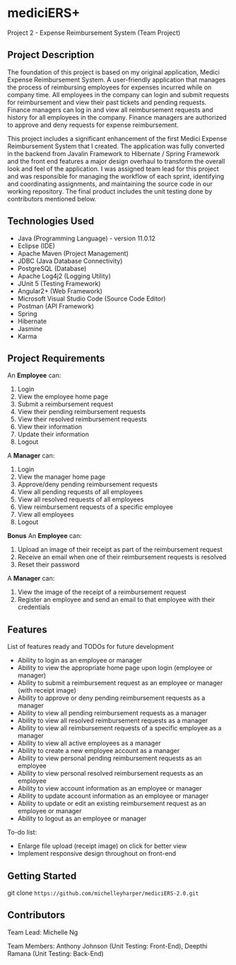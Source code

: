 # mediciERS+

Project 2 - Expense Reimbursement System (Team Project)

Project Description
-----
The foundation of this project is based on my original application, Medici Expense Reimbursement System. A user-friendly application that manages the process of reimbursing employees for expenses incurred while on company time. All employees in the company can login and submit requests for reimbursement and view their past tickets and pending requests. Finance managers can log in and view all reimbursement requests and history for all employees in the company. Finance managers are authorized to approve and deny requests for expense reimbursement.

This project includes a significant enhancement of the first Medici Expense Reimbursement System that I created. The application was fully converted in the backend from Javalin Framework to Hibernate / Spring Framework and the front end features a major design overhaul to transform the overall look and feel of the application. I was assigned team lead for this project and was responsible for managing the workflow of each sprint, identifying and coordinating assignments, and maintaining the source code in our working repository. The final product includes the unit testing done by contributors mentioned below. 

Technologies Used
-----
* Java (Programming Language) - version 11.0.12
* Eclipse (IDE)
* Apache Maven (Project Management)
* JDBC (Java Database Connectivity)
* PostgreSQL (Database)
* Apache Log4j2 (Logging Utility)
* JUnit 5 (Testing Framework)
* Angular2+ (Web Framework)
* Microsoft Visual Studio Code (Source Code Editor)
* Postman (API Framework)
* Spring
* Hibernate
* Jasmine
* Karma

Project Requirements
-----
An **Employee** can:
1. Login
2. View the employee home page
3. Submit a reimbursement request
4. View their pending reimbursement requests
5. View their resolved reimbursement requests
6. View their information
7. Update their information
8. Logout

A **Manager** can:
1. Login
2. View the manager home page
3. Approve/deny pending reimbursement requests
4. View all pending requests of all employees
5. View all resolved requests of all employees
6. View reimbursement requests of a specific employee
7. View all employees
8. Logout

**Bonus**
An **Employee** can:
1. Upload an image of their receipt as part of the reimbursement request
2. Receive an email when one of their reimbursement requests is resolved
3. Reset their password

A **Manager** can:
1. View the image of the receipt of a reimbursement request
2. Register an employee and send an email to that employee with their credentials

Features
-----
List of features ready and TODOs for future development
* Ability to login as an employee or manager
* Ability to view the appropriate home page upon login (employee or manager)
* Ability to submit a reimbursement request as an employee or manager (with receipt image)
* Ability to approve or deny pending reimbursement requests as a manager
* Ability to view all pending reimbursement requests as a manager
* Ability to view all resolved reimbursement requests as a manager
* Ability to view all reimbursement requests of a specific employee as a manager
* Ability to view all active employees as a manager
* Ability to create a new employee account as a manager
* Ability to view personal pending reimbursement requests as an employee
* Ability to view personal resolved reimbursement requests as an employee
* Ability to view account information as an employee or manager
* Ability to update account information as an employee or manager
* Ability to update or edit an existing reimbursement request as an employee or manager
* Ability to logout as an employee or manager

To-do list:
* Enlarge file upload (receipt image) on click for better view
* Implement responsive design throughout on front-end

Getting Started
-----
git clone `https://github.com/michelleyharper/mediciERS-2.0.git`

Contributors
-----
Team Lead: 
Michelle Ng

Team Members: 
Anthony Johnson (Unit Testing: Front-End),
Deepthi Ramana (Unit Testing: Back-End)
